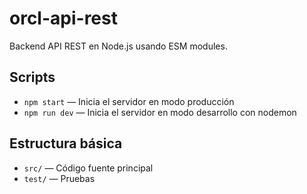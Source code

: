 # orcl-api-rest

Backend API REST en Node.js usando ESM modules.

## Scripts

- `npm start` — Inicia el servidor en modo producción
- `npm run dev` — Inicia el servidor en modo desarrollo con nodemon

## Estructura básica

- `src/` — Código fuente principal
- `test/` — Pruebas
